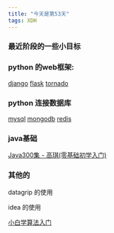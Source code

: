 ```yaml
---  
title: "今天是第53天"  
tags: XDH    
---  
```


### 最近阶段的一些小目标

### python 的web框架:
[django](https://www.luffycity.com/free/127) [flask](https://www.bilibili.com/video/av19817183?from=search&seid=9893053276606515167) [tornado](https://www.bilibili.com/video/av14656409?from=search&seid=10417889595501580984)

### python 连接数据库 
[mysql](https://www.w3cschool.cn/mysql/mysql-connection.html) [mongodb](https://www.w3cschool.cn/mongodb/mongodb-connections.html) [redis](https://www.w3cschool.cn/redis/redis-conf.html)

### java基础
[Java300集 - 高琪(零基础初学入门)](https://www.bilibili.com/video/av59814573/?p=2)

### 其他的
datagrip 的使用

idea 的使用

[小白学算法入门](https://www.luffycity.com/free/129)
